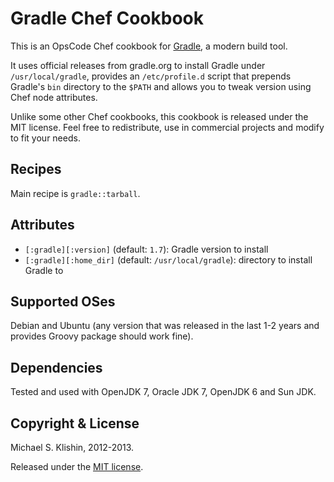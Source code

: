 # Gradle Chef Cookbook

This is an OpsCode Chef cookbook for [Gradle](http://gradle.org), a modern build tool.

It uses official releases from gradle.org to install Gradle under `/usr/local/gradle`,
provides an `/etc/profile.d` script that prepends Gradle's `bin` directory to the `$PATH`
and allows you to tweak version using Chef node attributes.

Unlike some other Chef cookbooks, this cookbook is released under the MIT license.
Feel free to redistribute, use in commercial projects and modify to fit your needs.


## Recipes

Main recipe is `gradle::tarball`.


## Attributes

* `[:gradle][:version]` (default: `1.7`): Gradle version to install
* `[:gradle][:home_dir]` (default: `/usr/local/gradle`): directory to install Gradle to


## Supported OSes

Debian and Ubuntu (any version that was released in the last 1-2 years and provides Groovy package
should work fine).


## Dependencies

Tested and used with OpenJDK 7, Oracle JDK 7, OpenJDK 6 and Sun JDK.


## Copyright & License

Michael S. Klishin, 2012-2013.

Released under the [MIT license](http://www.opensource.org/licenses/mit-license.php).

